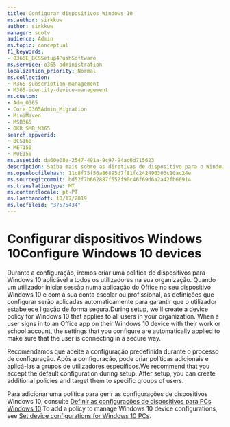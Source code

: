 ```yaml
---
title: Configurar dispositivos Windows 10
ms.author: sirkkuw
author: sirkkuw
manager: scotv
audience: Admin
ms.topic: conceptual
f1_keywords:
- O365E_BCSSetup4PushSoftware
ms.service: o365-administration
localization_priority: Normal
ms.collection:
- M365-subscription-management
- M365-identity-device-management
ms.custom:
- Adm_O365
- Core_O365Admin_Migration
- MiniMaven
- MSB365
- OKR_SMB_M365
search.appverid:
- BCS160
- MET150
- MOE150
ms.assetid: da60e08e-2547-491a-9c97-94ac6d715623
description: Saiba mais sobre as diretivas de dispositivo para o Windows 10 que se aplicam a todos os usuários em sua organização.
ms.openlocfilehash: 11c8f75f56a86895d7f81fc242490303c10ac24e
ms.sourcegitcommit: bd52f7b662887f552f90c46f69d6a2a42fb66914
ms.translationtype: MT
ms.contentlocale: pt-PT
ms.lasthandoff: 10/17/2019
ms.locfileid: "37575434"
---
```

# <a name="configure-windows-10-devices"></a><span data-ttu-id="143e8-103">Configurar dispositivos Windows 10</span><span class="sxs-lookup"><span data-stu-id="143e8-103">Configure Windows 10 devices</span></span>

<span data-ttu-id="143e8-p101">Durante a configuração, iremos criar uma política de dispositivos para Windows 10 aplicável a todos os utilizadores na sua organização. Quando um utilizador iniciar sessão numa aplicação do Office no seu dispositivo Windows 10 e com a sua conta escolar ou profissional, as definições que configurar serão aplicadas automaticamente para garantir que o utilizador estabelece ligação de forma segura.</span><span class="sxs-lookup"><span data-stu-id="143e8-p101">During setup, we'll create a device policy for Windows 10 that applies to all users in your organization. When a user signs in to an Office app on their Windows 10 device with their work or school account, the settings that you configure are automatically applied to make sure that the user is connecting in a secure way.</span></span>
  
<span data-ttu-id="143e8-p102">Recomendamos que aceite a configuração predefinida durante o processo de configuração. Após a configuração, pode criar políticas adicionais e aplicá-las a grupos de utilizadores específicos.</span><span class="sxs-lookup"><span data-stu-id="143e8-p102">We recommend that you accept the default configuration during setup. After setup, you can create additional policies and target them to specific groups of users.</span></span>
  
<span data-ttu-id="143e8-108">Para adicionar uma política para gerir as configurações de dispositivos Windows 10, consulte [Definir as configurações de dispositivos para PCs Windows 10](protection-settings-for-windows-10-pcs.md).</span><span class="sxs-lookup"><span data-stu-id="143e8-108">To add a policy to manage Windows 10 device configurations, see [Set device configurations for Windows 10 PCs](protection-settings-for-windows-10-pcs.md).</span></span>
  

